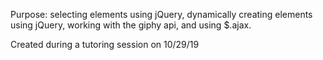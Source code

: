 Purpose: selecting elements using jQuery, dynamically creating elements using jQuery, working with the giphy api, and using $.ajax. 

Created during a tutoring session on 10/29/19